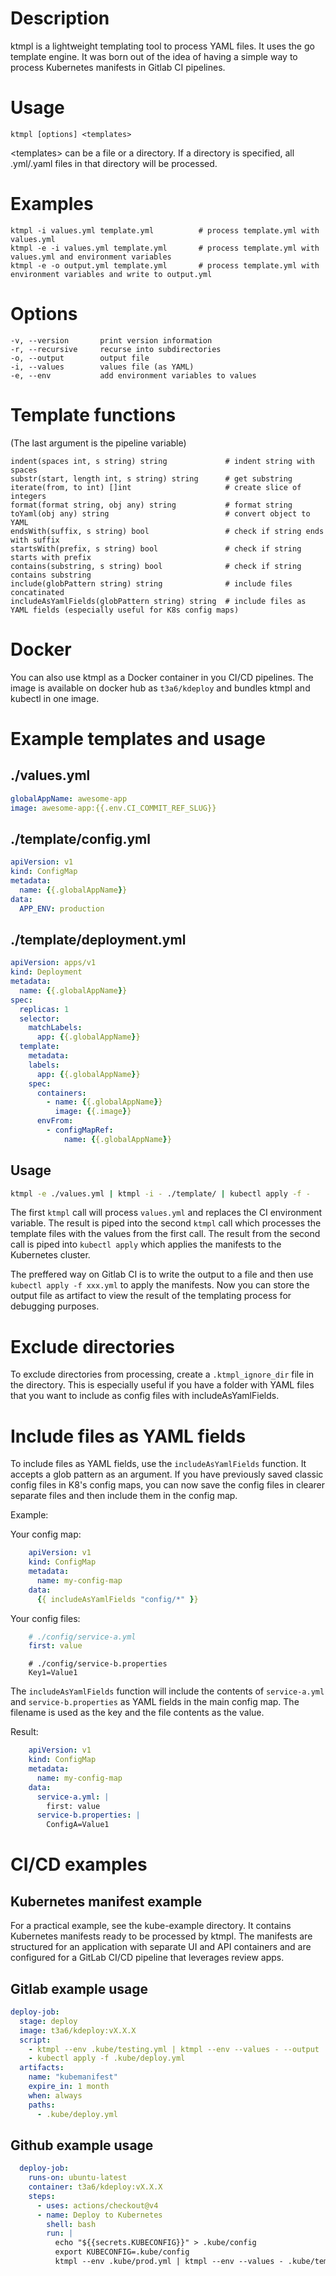 # Description

ktmpl is a lightweight templating tool to process YAML files. It uses the go template engine.
It was born out of the idea of having a simple way to process Kubernetes manifests in Gitlab CI pipelines.


# Usage

    ktmpl [options] <templates>

&lt;templates&gt; can be a file or a directory.
If a directory is specified, all .yml/.yaml files in that directory will be processed.


# Examples
    ktmpl -i values.yml template.yml          # process template.yml with values.yml
    ktmpl -e -i values.yml template.yml       # process template.yml with values.yml and environment variables
    ktmpl -e -o output.yml template.yml       # process template.yml with environment variables and write to output.yml


# Options
    -v, --version       print version information
    -r, --recursive     recurse into subdirectories
    -o, --output        output file
    -i, --values        values file (as YAML)
    -e, --env           add environment variables to values


# Template functions

(The last argument is the pipeline variable)

    indent(spaces int, s string) string             # indent string with spaces
    substr(start, length int, s string) string      # get substring
    iterate(from, to int) []int                     # create slice of integers
    format(format string, obj any) string           # format string
    toYaml(obj any) string                          # convert object to YAML
    endsWith(suffix, s string) bool                 # check if string ends with suffix
    startsWith(prefix, s string) bool               # check if string starts with prefix
    contains(substring, s string) bool              # check if string contains substring
    include(globPattern string) string              # include files concatinated
    includeAsYamlFields(globPattern string) string  # include files as YAML fields (especially useful for K8s config maps)


# Docker

You can also use ktmpl as a Docker container in you CI/CD pipelines. The image is available on docker hub as `t3a6/kdeploy` and bundles ktmpl and kubectl in one image.


# Example templates and usage

## ./values.yml
```yaml
globalAppName: awesome-app
image: awesome-app:{{.env.CI_COMMIT_REF_SLUG}}
```

## ./template/config.yml
```yaml
apiVersion: v1
kind: ConfigMap
metadata:
  name: {{.globalAppName}}
data:
  APP_ENV: production
```

## ./template/deployment.yml
```yaml
apiVersion: apps/v1
kind: Deployment
metadata:
  name: {{.globalAppName}}
spec:
  replicas: 1
  selector:
    matchLabels:
      app: {{.globalAppName}}
  template:
    metadata:
    labels:
      app: {{.globalAppName}}
    spec:
      containers:
        - name: {{.globalAppName}}
          image: {{.image}}
      envFrom:
        - configMapRef:
            name: {{.globalAppName}}
```

## Usage
```bash
ktmpl -e ./values.yml | ktmpl -i - ./template/ | kubectl apply -f -
```

The first `ktmpl` call will process `values.yml` and replaces the CI environment variable.
The result is piped into the second `ktmpl` call which processes the template files with the values from the first call.
The result from the second call is piped into `kubectl apply` which applies the manifests to the Kubernetes cluster.

The preffered way on Gitlab CI is to write the output to a file and then use `kubectl apply -f xxx.yml` to apply the manifests.
Now you can store the output file as artifact to view the result of the templating process for debugging purposes.


# Exclude directories

To exclude directories from processing, create a `.ktmpl_ignore_dir` file in the directory.
This is especially useful if you have a folder with YAML files that you want to include as config files with includeAsYamlFields.


# Include files as YAML fields

To include files as YAML fields, use the `includeAsYamlFields` function. It accepts a glob pattern as an argument.
If you have previously saved classic config files in K8's config maps, you can now save the config files in clearer separate files and then include them in the config map.

Example:

Your config map:

```yaml
    apiVersion: v1
    kind: ConfigMap
    metadata:
      name: my-config-map
    data:
      {{ includeAsYamlFields "config/*" }}
```

Your config files:

```yaml
    # ./config/service-a.yml
    first: value
```

```properties
    # ./config/service-b.properties
    Key1=Value1
```

The `includeAsYamlFields` function will include the contents of `service-a.yml` and `service-b.properties` as YAML fields in the main config map.
The filename is used as the key and the file contents as the value.

Result:

```yaml
    apiVersion: v1
    kind: ConfigMap
    metadata:
      name: my-config-map
    data:
      service-a.yml: |
        first: value
      service-b.properties: |
        ConfigA=Value1
```


# CI/CD examples

## Kubernetes manifest example

For a practical example, see the kube-example directory. It contains Kubernetes manifests ready to be processed by ktmpl. The manifests are structured for an application with separate UI and API containers and are configured for a GitLab CI/CD pipeline that leverages review apps.



## Gitlab example usage

```yaml
deploy-job:
  stage: deploy
  image: t3a6/kdeploy:vX.X.X
  script:
    - ktmpl --env .kube/testing.yml | ktmpl --env --values - --output .kube/deploy.yml .kube/template
    - kubectl apply -f .kube/deploy.yml
  artifacts:
    name: "kubemanifest"
    expire_in: 1 month
    when: always
    paths:
      - .kube/deploy.yml
```


## Github example usage

```yaml
  deploy-job:
    runs-on: ubuntu-latest
    container: t3a6/kdeploy:vX.X.X
    steps:
      - uses: actions/checkout@v4
      - name: Deploy to Kubernetes
        shell: bash
        run: |
          echo "${{secrets.KUBECONFIG}}" > .kube/config
          export KUBECONFIG=.kube/config
          ktmpl --env .kube/prod.yml | ktmpl --env --values - .kube/template | kubectl apply -f -
```
